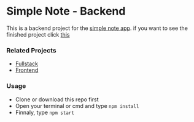 # Simple Note - Backend

This is a backend project for the [simple note app](https://github.com/fdlnfjrrmdni/simple-note-fullstack). if you want to see the finished project click [this](https://github.com/fdlnfjrrmdni/simple-note-fullstack)

### Related Projects

* [Fullstack](https://github.com/fdlnfjrrmdni/simple-note-fullstack)
* [Frontend](https://github.com/fdlnfjrrmdni/simple-note-backend)

### Usage

- Clone or download this repo first
- Open your terminal or cmd and type `npm install`
- Finnaly, type `npm start`
